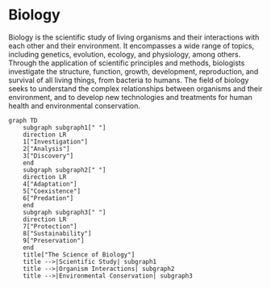
# Biology
Biology is the scientific study of living organisms and their interactions with each other and their environment. It encompasses a wide range of topics, including genetics, evolution, ecology, and physiology, among others. Through the application of scientific principles and methods, biologists investigate the structure, function, growth, development, reproduction, and survival of all living things, from bacteria to humans. The field of biology seeks to understand the complex relationships between organisms and their environment, and to develop new technologies and treatments for human health and environmental conservation.

```mermaid
graph TD
    subgraph subgraph1[" "]
    direction LR
    1["Investigation"]
    2["Analysis"]
    3["Discovery"]
    end
    subgraph subgraph2[" "]
    direction LR
    4["Adaptation"]
    5["Coexistence"]
    6["Predation"]
    end
    subgraph subgraph3[" "]
    direction LR
    7["Protection"]
    8["Sustainability"]
    9["Preservation"]
    end
    title["The Science of Biology"]
    title -->|Scientific Study| subgraph1
    title -->|Organism Interactions| subgraph2
    title -->|Environmental Conservation| subgraph3
```

            